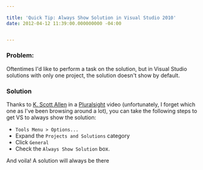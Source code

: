 ```yaml
---
 
title: 'Quick Tip: Always Show Solution in Visual Studio 2010'
date: 2012-04-12 11:39:00.000000000 -04:00


---
```

### Problem:

Oftentimes I'd like to perform a task on the solution, but in Visual Studio solutions with only one project, the solution doesn't show by default.

### Solution

Thanks to [K. Scott Allen] in a [Pluralsight] video (unfortunately, I forget which one as I've been browsing around a lot), you can take the following steps to get VS to always show the solution:

* `Tools Menu > Options...`
* Expand the `Projects and Solutions` category
* Click `General`
* Check the `Always Show Solution` box.

And voila! A solution will always be there

[K. Scott Allen]: http://odetocode.com/blogs/scott/
[Pluralsight]: https://www.pluralsight.com
